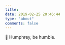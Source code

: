 ```yaml
---
title: 
date: 2019-02-25 20:46:44
type: "about"
comments: false
---
```


:tada: Humphrey, be humble.
